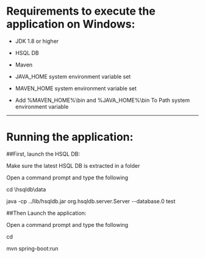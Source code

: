 # Requirements to execute the application on Windows:

* JDK 1.8 or higher

* HSQL DB

* Maven

* JAVA_HOME system environment variable set

* MAVEN_HOME system environment variable set

* Add %MAVEN_HOME%\bin and %JAVA_HOME%\bin To Path system environment variable

-----------------------------
# Running the application:

##First, launch the HSQL DB:

Make sure the latest HSQL DB is extracted in a folder

Open a command prompt and type the following

cd <HSQL-HOME-FOLDER>\hsqldb\data

java -cp ../lib/hsqldb.jar org.hsqldb.server.Server --database.0 test


##Then Launch the application:

Open a command prompt and type the following

cd <PROJECT-HOME-FOLDER>

mvn spring-boot:run